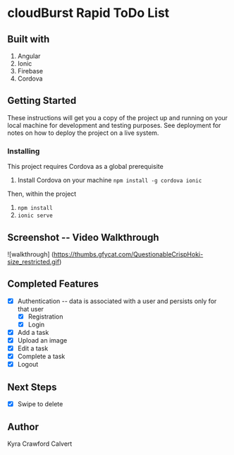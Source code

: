# cloudBurst Rapid ToDo List

## Built with
1. Angular
2. Ionic
3. Firebase 
4. Cordova

## Getting Started 
These instructions will get you a copy of the project up and running on your local machine for development and testing purposes. See deployment for notes on how to deploy the project on a live system.

### Installing
This project requires Cordova as a global prerequisite 
1. Install Cordova on your machine `npm install -g cordova ionic`

Then, within the project
1. `npm install`
2. `ionic serve`

## Screenshot -- Video Walkthrough
![walkthrough] (https://thumbs.gfycat.com/QuestionableCrispHoki-size_restricted.gif)

## Completed Features
- [x] Authentication -- data is associated with a user and persists only for that user
  - [x] Registration
  - [x] Login
- [x] Add a task
- [x] Upload an image 
- [x] Edit a task
- [x] Complete a task
- [x] Logout

## Next Steps
- [x] Swipe to delete

## Author
Kyra Crawford Calvert
